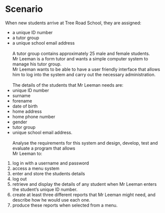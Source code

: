 # Scenario <br>
When new students arrive at Tree Road School, they are assigned:<br>
- a unique ID number<br>
- a tutor group<br>
- a unique school email address<br><br>
A tutor group contains approximately 25 male and female students.<br>
Mr Leeman is a form tutor and wants a simple computer system to manage his tutor group.<br>
Mr Leeman wants to be able to have a user friendly interface that allows him to log into the system and
carry out the necessary administration.<br><br>
The details of the students that Mr Leeman needs are:<br>
- unique ID number<br>
- surname<br>
- forename<br>
- date of birth<br>
- home address<br>
- home phone number<br>
- gender<br>
- tutor group<br>
- unique school email address.<br><br>
Analyse the requirements for this system and design, develop, test and evaluate a program that allows<br>
Mr Leeman to:<br>
1. log in with a username and password<br>
2. access a menu system<br>
3. enter and store the students details<br>
4. log out<br>
5. retrieve and display the details of any student when Mr Leeman enters the student’s unique ID
number.<br>
6. create at least three different reports that Mr Leeman might need, and describe how he would use
each one.<br>
7. produce these reports when selected from a menu.<br>
